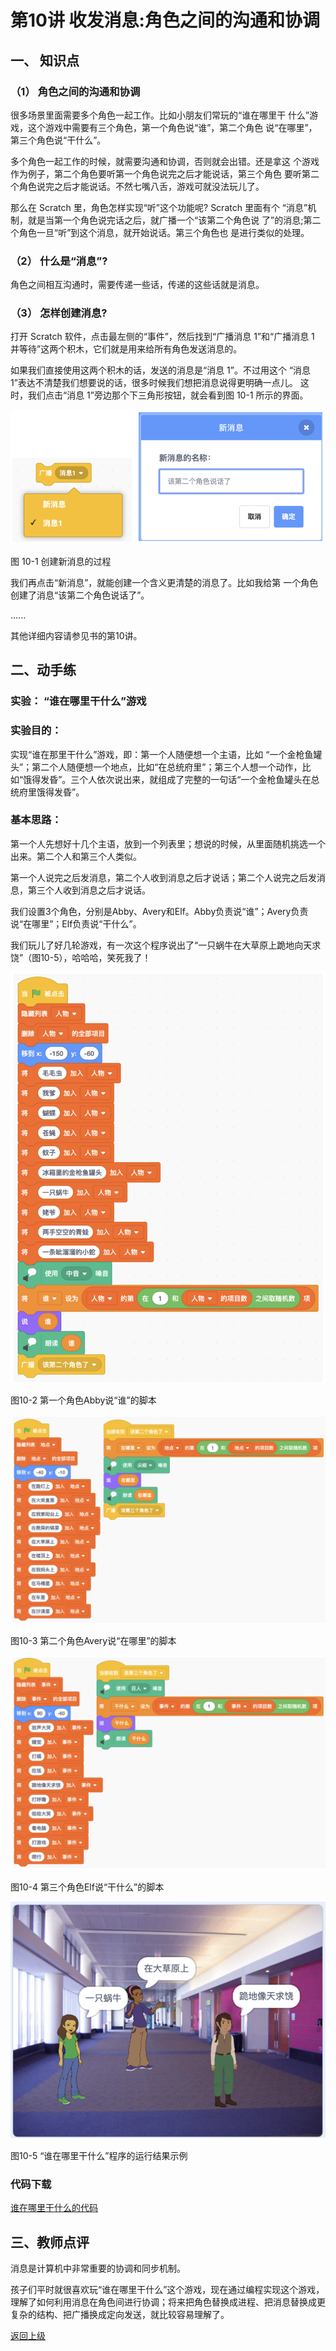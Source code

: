 # 第10讲 收发消息:角色之间的沟通和协调

## 一、	知识点


### （1）	角色之间的沟通和协调

很多场景里面需要多个角色一起工作。比如小朋友们常玩的“谁在哪里干 什么”游戏，这个游戏中需要有三个角色，第一个角色说“谁”，第二个角色 说“在哪里”，第三个角色说“干什么”。

多个角色一起工作的时候，就需要沟通和协调，否则就会出错。还是拿这 个游戏作为例子，第二个角色要听第一个角色说完之后才能说话，第三个角色 要听第二个角色说完之后才能说话。不然七嘴八舌，游戏可就没法玩儿了。

那么在 Scratch 里，角色怎样实现“听”这个功能呢? Scratch 里面有个 “消息”机制，就是当第一个角色说完话之后，就广播一个“该第二个角色说 了”的消息;第二个角色一旦“听”到这个消息，就开始说话。第三个角色也
是进行类似的处理。


### （2）	什么是“消息”?


角色之间相互沟通时，需要传递一些话，传递的这些话就是消息。



### （3）	怎样创建消息?

打开 Scratch 软件，点击最左侧的“事件”，然后找到“广播消息 1”和“广播消息 1 并等待”这两个积木，它们就是用来给所有角色发送消息的。 


如果我们直接使用这两个积木的话，发送的消息是“消息 1”。不过用这个
“消息 1”表达不清楚我们想要说的话，很多时候我们想把消息说得更明确一点儿。 这时，我们点击“消息 1”旁边那个下三角形按钮，就会看到图 10-1 所示的界面。

![图10-1](Figures/Lec10-1.png)

图 10-1 创建新消息的过程

我们再点击“新消息”，就能创建一个含义更清楚的消息了。比如我给第
一个角色创建了消息“该第二个角色说话了”。


......

其他详细内容请参见书的第10讲。

## 二、动手练

### 实验： “谁在哪里干什么”游戏


### 实验目的：

实现“谁在那里干什么”游戏，即：第一个人随便想一个主语，比如 “一个金枪鱼罐头”；第二个人随便想一个地点，比如“在总统府里”；第三个人想一个动作，比如“饿得发昏”。三个人依次说出来，就组成了完整的一句话“一个金枪鱼罐头在总统府里饿得发昏”。

### 基本思路：

第一个人先想好十几个主语，放到一个列表里；想说的时候，从里面随机挑选一个出来。第二个人和第三个人类似。

第一个人说完之后发消息，第二个人收到消息之后才说话；第二个人说完之后发消息，第三个人收到消息之后才说话。

我们设置3个角色，分别是Abby、Avery和Elf。Abby负责说“谁”；Avery负责说“在哪里”；Elf负责说“干什么”。

我们玩儿了好几轮游戏，有一次这个程序说出了“一只蜗牛在大草原上跪地向天求饶”（图10-5），哈哈哈，笑死我了！




![图10-2](Figures/Lec10-2.png)

图10-2 第一个角色Abby说“谁”的脚本


![图10-3](Figures/Lec10-3.png)

图10-3 第二个角色Avery说“在哪里”的脚本


![图10-4](Figures/Lec10-4.png)


图10-4 第三个角色Elf说“干什么”的脚本



![图10-5](Figures/Lec10-5.png)


图10-5 “谁在哪里干什么”程序的运行结果示例


### 代码下载 

[谁在哪里干什么的代码](Code/第10讲-谁在哪里干什么游戏.sb3) 

## 三、教师点评

消息是计算机中非常重要的协调和同步机制。

孩子们平时就很喜欢玩“谁在哪里干什么”这个游戏，现在通过编程实现这个游戏，理解了如何利用消息在角色间进行协调；将来把角色替换成进程、把消息替换成更复杂的结构、把广播换成定向发送，就比较容易理解了。
 


[返回上级](index.md)


